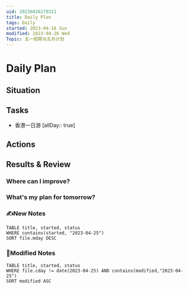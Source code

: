 ```yaml
---
uid: 20230426170311
title: Daily Plan
tags: Daily
started: 2023-04-16 Sun
modified: 2023-04-26 Wed
Topic: 五一假期与五月计划
---
```

# Daily Plan
## Situation

## Tasks
-  香港一日游 [allDay:: true]

## Actions

## Results & Review
### Where can I improve?
### What's my plan for tomorrow?

### ✍️New Notes

```dataview
TABLE title, started, status
WHERE contains(started, "2023-04-25")
SORT file.mday DESC
```

### 📝Modified Notes

```dataview
TABLE title, started, status
WHERE file.cday != date(2023-04-25) AND contains(modified,"2023-04-25")
SORT modified ASC
```


